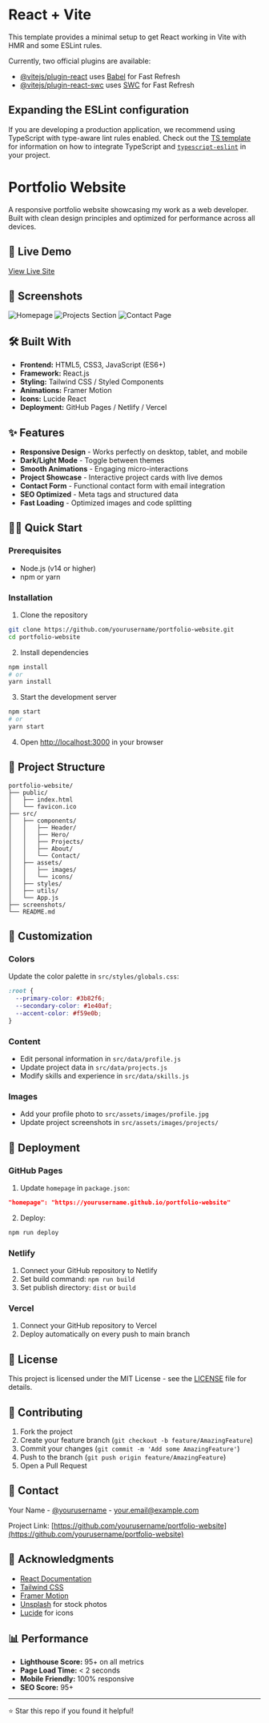 # React + Vite

This template provides a minimal setup to get React working in Vite with HMR and some ESLint rules.

Currently, two official plugins are available:

- [@vitejs/plugin-react](https://github.com/vitejs/vite-plugin-react/blob/main/packages/plugin-react) uses [Babel](https://babeljs.io/) for Fast Refresh
- [@vitejs/plugin-react-swc](https://github.com/vitejs/vite-plugin-react/blob/main/packages/plugin-react-swc) uses [SWC](https://swc.rs/) for Fast Refresh

## Expanding the ESLint configuration

If you are developing a production application, we recommend using TypeScript with type-aware lint rules enabled. Check out the [TS template](https://github.com/vitejs/vite/tree/main/packages/create-vite/template-react-ts) for information on how to integrate TypeScript and [`typescript-eslint`](https://typescript-eslint.io) in your project.

# Portfolio Website

A responsive portfolio website showcasing my work as a web developer. Built with clean design principles and optimized for performance across all devices.

## 🚀 Live Demo

[View Live Site](https://yourname.github.io/portfolio-website)

## 📸 Screenshots

![Homepage](./screenshots/homepage.png)
![Projects Section](./screenshots/projects.png)
![Contact Page](./screenshots/contact.png)

## 🛠️ Built With

- **Frontend:** HTML5, CSS3, JavaScript (ES6+)
- **Framework:** React.js
- **Styling:** Tailwind CSS / Styled Components
- **Animations:** Framer Motion
- **Icons:** Lucide React
- **Deployment:** GitHub Pages / Netlify / Vercel

## ✨ Features

- **Responsive Design** - Works perfectly on desktop, tablet, and mobile
- **Dark/Light Mode** - Toggle between themes
- **Smooth Animations** - Engaging micro-interactions
- **Project Showcase** - Interactive project cards with live demos
- **Contact Form** - Functional contact form with email integration
- **SEO Optimized** - Meta tags and structured data
- **Fast Loading** - Optimized images and code splitting

## 🏃‍♂️ Quick Start

### Prerequisites
- Node.js (v14 or higher)
- npm or yarn

### Installation

1. Clone the repository
```bash
git clone https://github.com/yourusername/portfolio-website.git
cd portfolio-website
```

2. Install dependencies
```bash
npm install
# or
yarn install
```

3. Start the development server
```bash
npm start
# or
yarn start
```

4. Open [http://localhost:3000](http://localhost:3000) in your browser

## 📂 Project Structure

```
portfolio-website/
├── public/
│   ├── index.html
│   └── favicon.ico
├── src/
│   ├── components/
│   │   ├── Header/
│   │   ├── Hero/
│   │   ├── Projects/
│   │   ├── About/
│   │   └── Contact/
│   ├── assets/
│   │   ├── images/
│   │   └── icons/
│   ├── styles/
│   ├── utils/
│   └── App.js
├── screenshots/
└── README.md
```

## 🎨 Customization

### Colors
Update the color palette in `src/styles/globals.css`:
```css
:root {
  --primary-color: #3b82f6;
  --secondary-color: #1e40af;
  --accent-color: #f59e0b;
}
```

### Content
- Edit personal information in `src/data/profile.js`
- Update project data in `src/data/projects.js`
- Modify skills and experience in `src/data/skills.js`

### Images
- Add your profile photo to `src/assets/images/profile.jpg`
- Update project screenshots in `src/assets/images/projects/`

## 🚀 Deployment

### GitHub Pages
1. Update `homepage` in `package.json`:
```json
"homepage": "https://yourusername.github.io/portfolio-website"
```

2. Deploy:
```bash
npm run deploy
```

### Netlify
1. Connect your GitHub repository to Netlify
2. Set build command: `npm run build`
3. Set publish directory: `dist` or `build`

### Vercel
1. Connect your GitHub repository to Vercel
2. Deploy automatically on every push to main branch

## 📝 License

This project is licensed under the MIT License - see the [LICENSE](LICENSE) file for details.

## 🤝 Contributing

1. Fork the project
2. Create your feature branch (`git checkout -b feature/AmazingFeature`)
3. Commit your changes (`git commit -m 'Add some AmazingFeature'`)
4. Push to the branch (`git push origin feature/AmazingFeature`)
5. Open a Pull Request

## 📧 Contact

Your Name - [@yourusername](https://twitter.com/yourusername) - your.email@example.com

Project Link: [https://github.com/yourusername/portfolio-website](https://github.com/yourusername/portfolio-website)

## 🙏 Acknowledgments

- [React Documentation](https://reactjs.org/)
- [Tailwind CSS](https://tailwindcss.com/)
- [Framer Motion](https://www.framer.com/motion/)
- [Unsplash](https://unsplash.com/) for stock photos
- [Lucide](https://lucide.dev/) for icons

## 📊 Performance

- **Lighthouse Score:** 95+ on all metrics
- **Page Load Time:** < 2 seconds
- **Mobile Friendly:** 100% responsive
- **SEO Score:** 95+

---

⭐ Star this repo if you found it helpful!